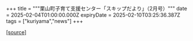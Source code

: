 +++
title = """栗山町子育て支援センター「スキップだより」（2月号）"""
date = 2025-02-04T01:00:00.000Z
expiryDate = 2025-02-10T03:25:36.387Z
tags = ["kuriyama","news"]
+++


[[source]](https://www.town.kuriyama.hokkaido.jp/soshiki/39/27865.html)
